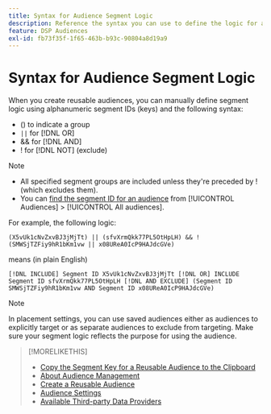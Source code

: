 ```yaml
---
title: Syntax for Audience Segment Logic
description: Reference the syntax you can use to define the logic for audience segments.
feature: DSP Audiences
exl-id: fb73f35f-1f65-463b-b93c-90804a8d19a9
---
```

# Syntax for Audience Segment Logic

When you create reusable audiences, you can manually define segment logic using alphanumeric segment IDs (keys) and the following syntax:

* () to indicate a group
* `||` for [!DNL OR] <!-- || escaped with backticks so Jenkins doesn't think it's a Markdown table -->
* && for [!DNL AND]
* ! for [!DNL NOT] (exclude)

>[!NOTE]
>
>* All specified segment groups are included unless they're preceded by ! (which excludes them).
>* You can [find the segment ID for an audience](reusable-audience-clipboard.md) from [!UICONTROL Audiences] > [!UICONTROL All audiences].

For example, the following logic:

```
(X5vUk1cNvZxvBJ3jMjTt) || (sfvXrmQkk77PL5OtHpLH) && !(SMWSjTZFiy9hR1bKm1vw || x08UReA0IcP9HAJdcGVe)
```

means (in plain English)

```
[!DNL INCLUDE] Segment ID X5vUk1cNvZxvBJ3jMjTt [!DNL OR] INCLUDE Segment ID sfvXrmQkk77PL5OtHpLH [!DNL AND EXCLUDE] (Segment ID SMWSjTZFiy9hR1bKm1vw AND Segment ID x08UReA0IcP9HAJdcGVe)
```

>[!NOTE]
>
>In placement settings, you can use saved audiences either as audiences to explicitly target or as separate audiences to exclude from targeting. Make sure your segment logic reflects the purpose for using the audience.

>[!MORELIKETHIS]
>
>* [Copy the Segment Key for a Reusable Audience to the Clipboard](reusable-audience-clipboard.md)
>* [About Audience Management](audience-about.md)
>* [Create a Reusable Audience](reusable-audience-create.md)
>* [Audience Settings](audience-settings.md)
>* [Available Third-party Data Providers](third-party-data-providers.md)
